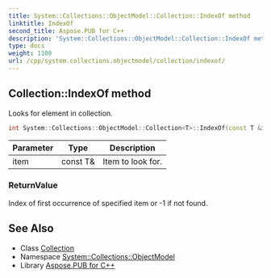 ```yaml
---
title: System::Collections::ObjectModel::Collection::IndexOf method
linktitle: IndexOf
second_title: Aspose.PUB for C++
description: 'System::Collections::ObjectModel::Collection::IndexOf method. Looks for element in collection in C++.'
type: docs
weight: 1100
url: /cpp/system.collections.objectmodel/collection/indexof/
---
```

## Collection::IndexOf method


Looks for element in collection.

```cpp
int System::Collections::ObjectModel::Collection<T>::IndexOf(const T &item) const override
```


| Parameter | Type | Description |
| --- | --- | --- |
| item | const T\& | Item to look for. |

### ReturnValue

Index of first occurrence of specified item or -1 if not found.

## See Also

* Class [Collection](../)
* Namespace [System::Collections::ObjectModel](../../)
* Library [Aspose.PUB for C++](../../../)
